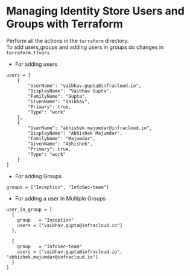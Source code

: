 # Managing Identity Store Users and Groups with Terraform
Perform all the actions in the ```terraform``` directory.<br>
To add users,groups and adding users in groups do changes in ```terraform.tfvars```
- For adding users
```agsl
users = [
    {
        "UserName": "vaibhav.gupta@infracloud.io",
        "DisplayName": "Vaibhav Gupta",
        "FamilyName": "Gupta",
        "GivenName": "Vaibhav",
        "Primary": true,
        "Type": "work"
    },
    {
        "UserName": "abhishek.majumdar@infracloud.io",
        "DisplayName": "Abhishek Majumdar",
        "FamilyName": "Majumdar",
        "GivenName": "Abhishek",
        "Primary": true,
        "Type": "work"
    }
]
```
- For adding Groups
```agsl
groups = ["Inception", "InfoSec-team"]
```
- For adding a user in Multiple Groups
```agsl
user_in_group = [
  {
    group   = "Inception"
    users = ["vaibhav.gupta@infracloud.io"]
  },

  {
    group   = "InfoSec-team"
    users = ["vaibhav.gupta@infracloud.io", "abhishek.majumdar@infracloud.io"]
  }
]
```

